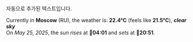 
자동으로 추가된 텍스트입니다.

<!--START_SECTION:weather:moscow-->
Currently in **Moscow** (RU), the weather is: **22.4°C** (feels like **21.5°C**), ***clear sky***<br/>
On *May 25, 2025*, the *sun rises* at 🌅**04:01** and *sets* at 🌇**20:51**.
<!--END_SECTION:weather-->
